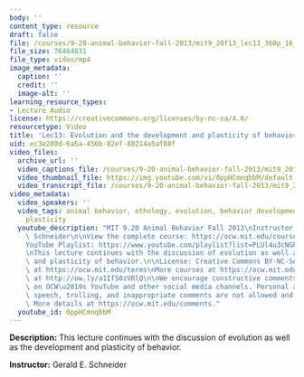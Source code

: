 ```yaml
---
body: ''
content_type: resource
draft: false
file: /courses/9-20-animal-behavior-fall-2013/mit9_20f13_lec13_360p_16_9.mp4
file_size: 76464831
file_type: video/mp4
image_metadata:
  caption: ''
  credit: ''
  image-alt: ''
learning_resource_types:
- Lecture Audio
license: https://creativecommons.org/licenses/by-nc-sa/4.0/
resourcetype: Video
title: 'Lec13: Evolution and the development and plasticity of behavior, part 2'
uid: ec3e280d-6a5a-456b-82ef-88214a5af88f
video_files:
  archive_url: ''
  video_captions_file: /courses/9-20-animal-behavior-fall-2013/mit9_20f13_lec13_captions.vtt
  video_thumbnail_file: https://img.youtube.com/vi/0ppHCmnqbbM/default.jpg
  video_transcript_file: /courses/9-20-animal-behavior-fall-2013/mit9_20f13_lec13_transcript.pdf
video_metadata:
  video_speakers: ''
  video_tags: animal behavior, ethology, evolution, behavior development, behavior
    plasticity
  youtube_description: "MIT 9.20 Animal Behavior Fall 2013\nInstructor: Gerald E.\
    \ Schneider\n\nView the complete course: https://ocw.mit.edu/courses/9-20-animal-behavior-fall-2013/\n\
    YouTube Playlist: https://www.youtube.com/playlist?list=PLUl4u3cNGP63TbPEWYEKOq8yAN8mEP_5O\n\
    \nThis lecture continues with the discussion of evolution as well as the development\
    \ and plasticity of behavior.\n\nLicense: Creative Commons BY-NC-SA\nMore information\
    \ at https://ocw.mit.edu/terms\nMore courses at https://ocw.mit.edu\nSupport OCW\
    \ at http://ow.ly/a1If50zVRlQ\n\nWe encourage constructive comments and discussion\
    \ on OCW\u2019s YouTube and other social media channels. Personal attacks, hate\
    \ speech, trolling, and inappropriate comments are not allowed and may be removed.\
    \ More details at https://ocw.mit.edu/comments."
  youtube_id: 0ppHCmnqbbM
---
```

**Description:** This lecture continues with the discussion of evolution as well as the development and plasticity of behavior.

**Instructor:** Gerald E. Schneider